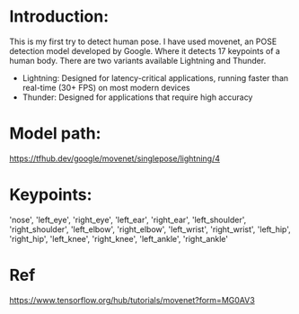 # Introduction:
This is my first try to detect human pose. I have used movenet, an POSE detection model developed by Google. Where it detects 17 keypoints of a human body.
There are two variants available Lightning and Thunder.
- Lightning: Designed for latency-critical applications, running faster than real-time (30+ FPS) on most modern devices
- Thunder: Designed for applications that require high accuracy

# Model path:
https://tfhub.dev/google/movenet/singlepose/lightning/4

# Keypoints:
'nose', 'left_eye', 'right_eye', 'left_ear', 'right_ear', 'left_shoulder', 'right_shoulder', 'left_elbow', 'right_elbow', 'left_wrist', 'right_wrist', 'left_hip', 'right_hip', 'left_knee', 'right_knee', 'left_ankle', 'right_ankle'


# Ref
https://www.tensorflow.org/hub/tutorials/movenet?form=MG0AV3
